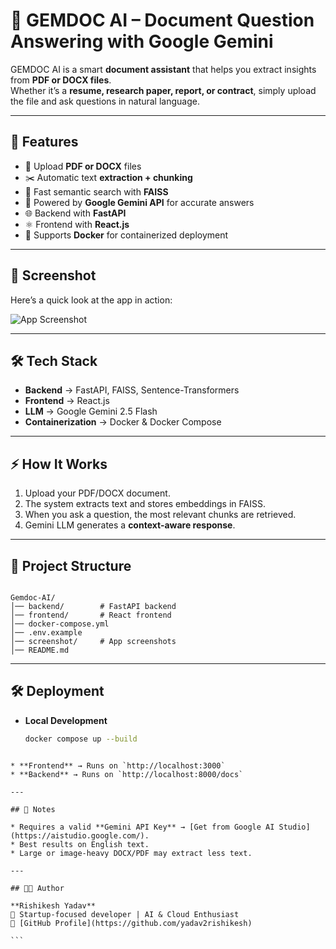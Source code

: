 # 📄 GEMDOC AI – Document Question Answering with Google Gemini

GEMDOC AI is a smart **document assistant** that helps you extract insights from **PDF or DOCX files**.  
Whether it’s a **resume, research paper, report, or contract**, simply upload the file and ask questions in natural language.

---

## 🚀 Features
- 📂 Upload **PDF or DOCX** files
- ✂️ Automatic text **extraction + chunking**
- 🔎 Fast semantic search with **FAISS**
- 🤖 Powered by **Google Gemini API** for accurate answers
- 🌐 Backend with **FastAPI**
- ⚛️ Frontend with **React.js**
- 🐳 Supports **Docker** for containerized deployment

---

## 📸 Screenshot
Here’s a quick look at the app in action:

![App Screenshot](screenshot/myimage.png)

---

## 🛠️ Tech Stack
- **Backend** → FastAPI, FAISS, Sentence-Transformers  
- **Frontend** → React.js  
- **LLM** → Google Gemini 2.5 Flash  
- **Containerization** → Docker & Docker Compose  

---

## ⚡ How It Works
1. Upload your PDF/DOCX document.  
2. The system extracts text and stores embeddings in FAISS.  
3. When you ask a question, the most relevant chunks are retrieved.  
4. Gemini LLM generates a **context-aware response**.  

---

## 📂 Project Structure
```

Gemdoc-AI/
│── backend/        # FastAPI backend
│── frontend/       # React frontend
│── docker-compose.yml
│── .env.example
│── screenshot/     # App screenshots
│── README.md

````

---

## 🛠️ Deployment
- **Local Development**  
  ```bash
  docker compose up --build
````

* **Frontend** → Runs on `http://localhost:3000`
* **Backend** → Runs on `http://localhost:8000/docs`

---

## 📌 Notes

* Requires a valid **Gemini API Key** → [Get from Google AI Studio](https://aistudio.google.com/).
* Best results on English text.
* Large or image-heavy DOCX/PDF may extract less text.

---

## 👨‍💻 Author

**Rishikesh Yadav**
🚀 Startup-focused developer | AI & Cloud Enthusiast
🔗 [GitHub Profile](https://github.com/yadav2rishikesh)

```


